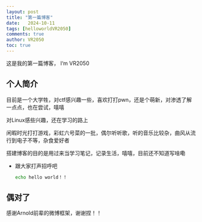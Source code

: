```yaml
---
layout: post
title: "第一篇博客"
date:   2024-10-11
tags: [helloworldVR2050]
comments: true
author: VR2050
toc: true
---
```

这是我的第一篇博客， I‘m VR2050

## 个人简介

目前是一个大学牲，对ctf感兴趣一些，喜欢打打pwn，还是个萌新，对渗透了解一点点，也在尝试，嘻嘻

对Linux感些兴趣，还在学习的路上

闲暇时光打打游戏，彩虹六号菜的一批，偶尔听听歌，听的音乐比较杂，曲风从流行到电子不等，杂食爱好者

搭建博客的目的是用过来当学习笔记，记录生活，嘻嘻，目前还不知道写啥嘞

<!-- more -->

* 跟大家打声招呼吧

  ```bash
  echo hello world！！
  ```

## 偶对了

感谢Arnold前辈的微博框架，谢谢捏！！

